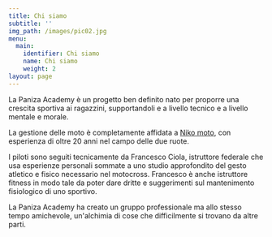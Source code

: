 ```yaml
---
title: Chi siamo
subtitle: ''
img_path: /images/pic02.jpg
menu:
  main:
    identifier: Chi siamo
    name: Chi siamo
    weight: 2
layout: page
---
```

La Paniza Academy è un progetto ben definito nato per proporre una crescita sportiva ai ragazzini, supportandoli e a livello tecnico e a livello mentale e morale. 

La gestione delle moto è completamente affidata a [Niko moto](https://nikomoto.it/), con esperienza di oltre 20 anni nel campo delle due ruote. 

I piloti sono seguiti tecnicamente da Francesco Ciola, istruttore federale che usa esperienze personali sommate a uno studio approfondito del gesto atletico e fisico necessario nel motocross. Francesco è anche istruttore fitness in modo tale da poter dare dritte e suggerimenti sul mantenimento fisiologico di uno sportivo.

La Paniza Academy ha creato un gruppo professionale ma allo stesso tempo amichevole, un'alchimia di cose che difficilmente si trovano da altre parti.

